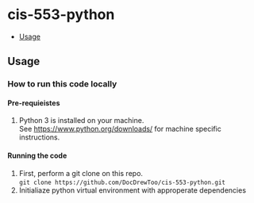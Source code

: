 # cis-553-python
 * [Usage](#usage)


## Usage

### How to run this code locally

#### Pre-requieistes
1. Python 3 is installed on your machine.  
See https://www.python.org/downloads/ for machine specific instructions.

#### Running the code
1. First, perform a git clone on this repo.  
`git clone https://github.com/DocDrewToo/cis-553-python.git`
1. Initialiaze python virtual environment with approperate dependencies
